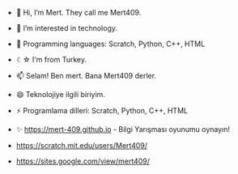 - 👋 Hi, I’m Mert. They call me Mert409.
- 👀 I’m interested in technology.
- 🌱 Programming languages: Scratch, Python, C++, HTML
- ☾☆ I'm from Turkey.

- 📫 Selam! Ben mert. Bana Mert409 derler.
- 😄 Teknolojiye ilgili biriyim.
- ⚡ Programlama dilleri: Scratch, Python, C++, HTML
- ✨ https://mert-409.github.io - Bilgi Yarışması oyunumu oynayın!
- https://scratch.mit.edu/users/Mert409/
- https://sites.google.com/view/mert409/

